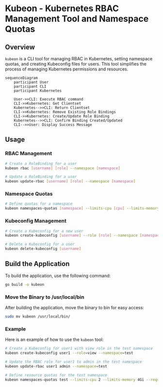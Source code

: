 # Kubeon - Kubernetes RBAC Management Tool and Namespace Quotas

## Overview

`kubeon` is a CLI tool for managing RBAC in Kubernetes, setting namespace quotas, and creating Kubeconfig files for users. This tool simplifies the process of managing Kubernetes permissions and resources.

```mermaid
sequenceDiagram
    participant User
    participant CLI
    participant Kubernetes
    
    User->>CLI: Execute RBAC command
    CLI->>Kubernetes: Get Clientset
    Kubernetes-->>CLI: Return Clientset
    CLI->>Kubernetes: Remove Existing Role Bindings
    CLI->>Kubernetes: Create/Update Role Binding
    Kubernetes-->>CLI: Confirm Binding Created/Updated
    CLI-->>User: Display Success Message
```

## Usage

### RBAC Management

```sh
# Create a RoleBinding for a user
kubeon rbac [username] [role] --namespace [namespace]
```

```sh
# Update a RoleBinding for a user
kubeon update-rbac [username] [role] --namespace [namespace]
```

### Namespace Quotas

```sh
# Define quotas for a namespace
kubeon namespaces-quotas [namespace] --limits-cpu [cpu] --limits-memory [memory] --requests-cpu [cpu] --requests-memory [memory]
```

### Kubeconfig Management

```sh
# Create a Kubeconfig for a new user
kubeon create-kubeconfig [username] --role [role] --namespace [namespace]
```

```sh
# Delete a Kubeconfig for a user
kubeon delete-kubeconfig [username]
```

## Build the Application

To build the application, use the following command:

```sh
go build -o kubeon
```

### Move the Binary to /usr/local/bin

After building the application, move the binary to bin for easy access:

```sh
sudo mv kubeon /usr/local/bin/
```
### Example

Here is an example of how to use the `kubeon` tool:

```sh
# Create a Kubeconfig for user1 with view role in the test namespace
kubeon create-kubeconfig user1 --role=view --namespace=test

# Update the RBAC role for user1 to admin in the test namespace
kubeon update-rbac user1 admin --namespace=test

# Define resource quotas for the test namespace
kubeon namespaces-quotas test --limits-cpu 2 --limits-memory 4Gi --requests-cpu 1 --requests-memory 2Gi
```